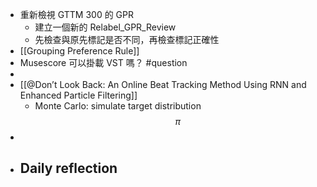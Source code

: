 - 重新檢視 GTTM 300 的 GPR
	- 建立一個新的 Relabel_GPR_Review
	- 先檢查與原先標記是否不同，再檢查標記正確性
- [[Grouping Preference Rule]]
- Musescore 可以掛載 VST 嗎？ #question
-
- [[@Don’t Look Back: An Online Beat Tracking Method Using RNN and Enhanced Particle Filtering]]
	- Monte Carlo: simulate target distribution $$\pi$$
-
- ## Daily reflection